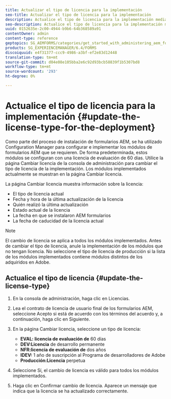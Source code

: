 ```yaml
---
title: Actualizar el tipo de licencia para la implementación
seo-title: Actualizar el tipo de licencia para la implementación
description: Actualice el tipo de licencia para la implementación mediante la página Cambiar licencia de la consola de administración.
seo-description: Actualice el tipo de licencia para la implementación mediante la página Cambiar licencia de la consola de administración.
uuid: 0152635e-2c00-4944-b9b6-64b368589a91
contentOwner: admin
content-type: reference
geptopics: SG_AEMFORMS/categories/get_started_with_administering_aem_forms_on_jee
products: SG_EXPERIENCEMANAGER/6.4/FORMS
discoiquuid: e4f31377-ccc9-4986-a3bf-ef2e83d12448
translation-type: tm+mt
source-git-commit: d04e08e105bba2e6c92d93bcb58839f1b5307bd8
workflow-type: tm+mt
source-wordcount: '293'
ht-degree: 0%

---
```



# Actualice el tipo de licencia para la implementación {#update-the-license-type-for-the-deployment}

Como parte del proceso de instalación de formularios AEM, se ha utilizado Configuration Manager para configurar e implementar los módulos de formularios AEM que se requieren. De forma predeterminada, estos módulos se configuran con una licencia de evaluación de 60 días. Utilice la página Cambiar licencia de la consola de administración para cambiar el tipo de licencia de la implementación. Los módulos implementados actualmente se muestran en la página Cambiar licencia.

La página Cambiar licencia muestra información sobre la licencia:

* El tipo de licencia actual
* Fecha y hora de la última actualización de la licencia
* Quién realizó la última actualización
* Estado actual de la licencia
* La fecha en que se instalaron AEM formularios
* La fecha de caducidad de la licencia actual

>[!NOTE]
>
>El cambio de licencia se aplica a todos los módulos implementados. Antes de cambiar el tipo de licencia, anule la implementación de los módulos que no tengan licencia. No seleccione el tipo de licencia de producción si la lista de los módulos implementados contiene módulos distintos de los adquiridos en Adobe.

## Actualice el tipo de licencia {#update-the-license-type}

1. En la consola de administración, haga clic en Licencias.
1. Lea el contrato de licencia de usuario final de los formularios AEM, seleccione Acepto si está de acuerdo con los términos del acuerdo y, a continuación, haga clic en Siguiente.
1. En la página Cambiar licencia, seleccione un tipo de licencia:

   * **EVAL: licencia de evaluación de** 60 días
   * **DEV:Licencia** de desarrollo permanente
   * **NFR:licencia de evaluación de** dos años
   * **IDEV:** 1 año de suscripción al Programa de desarrolladores de Adobe
   * **Producción:Licencia** perpetua

1. Seleccione Sí, el cambio de licencia es válido para todos los módulos implementados.
1. Haga clic en Confirmar cambio de licencia. Aparece un mensaje que indica que la licencia se ha actualizado correctamente.

